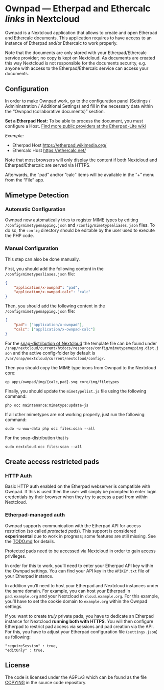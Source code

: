 # Ownpad — Etherpad and Ethercalc _links_ in Nextcloud

Ownpad is a Nextcloud application that allows to create and open
Etherpad and Ethercalc documents. This application requires to have
access to an instance of Etherpad and/or Ethercalc to work properly.

Note that the documents are only stored with your Etherpad/Ethercalc
service provider; no copy is kept on Nextcloud. As documents are
created this way Nextcloud is not responsible for the documents
security, e.g. anyone with access to the Etherpad/Ethercalc service
can access your documents.

## Configuration

In order to make Ownpad work, go to the configuration panel (Settings /
Admininstration / Additional Settings) and fill in the necessary data
within the “Ownpad (collaborative documents)” section.

**Set a Etherpad Host:**
To be able to process the document, you must configure a Host. [Find more public providers at the Etherpad-Lite wiki](https://github.com/ether/etherpad-lite/wiki/Sites-that-run-Etherpad-Lite)

*Example:*
* Etherpad Host   https://etherpad.wikimedia.org/
* Ethercalc Host  https://ethercalc.net/

Note that most browsers will only display the content if both Nextcloud and Etherpad/Ethercalc are served via HTTPS.

Afterwards, the “pad” and/or “calc” items will be available in the “+”
menu from the “File” app.

## Mimetype Detection

### Automatic Configuration

Ownpad now automatically tries to register MIME types by editing
`/config/mimetypemapping.json` and `/config/mimetypealiases.json`
files. To do so, the `config` directory should be editable by the user
used to execute the PHP code.

### Manual Configuration

This step can also be done manually.

First, you should add the following content in the `/config/mimetypealiases.json` file:

```json
{
    "application/x-ownpad": "pad",
    "application/x-ownpad-calc": "calc"
}
```

Then, you should add the following content in the `/config/mimetypemapping.json` file:

```json
{
    "pad": ["application/x-ownpad"],
    "calc": ["application/x-ownpad-calc"]
}
```

For the [snap-distribution of Nextcloud](https://github.com/nextcloud/nextcloud-snap) the template file can be found under `/snap/nextcloud/current/htdocs/resources/config/mimetypemapping.dist.json` and the active config-folder by default is `/var/snap/nextcloud/current/nextcloud/config/`.

Then you should copy the MIME type icons from Ownpad to the Nextcloud core:

```
cp apps/ownpad/img/{calc,pad}.svg core/img/filetypes
```

Finally, you should update the `mimetypelist.js` file using the following command:

```
php occ maintenance:mimetype:update-js
```

If all other mimetypes are not working properly, just run the
following command:

    sudo -u www-data php occ files:scan --all

For the snap-distribution that is

    sudo nextcloud.occ files:scan --all

## Create access restricted pads

### HTTP Auth

Basic HTTP auth enabled on the Etherpad webserver is compatible with
Ownpad. If this is used then the user will simply be prompted to enter
login credentials by their browser when they try to access a pad from
within Nextcloud.

### Etherpad-managed auth

Ownpad supports communication with the Etherpad API for access
restriction (so called *protected pads*). This support is considered
**experimental** due to work in progress; some features are still
missing. See the [TODO.md](TODO.md) for details.

Protected pads need to be accessed via Nextcloud in order to gain access
privileges.

In order for this to work, you’ll need to enter your Etherpad API key
within the Ownpad settings. You can find your API key in the
`APIKEY.txt` file of your Etherpad instance.

In addition you’ll need to host your Etherpad and Nextcloud instances
under the same domain. For example, you can host your Etherpad in
`pad.example.org` and your Nextcloud in `cloud.example.org`. For this
example, you’ll have to set the cookie domain to `example.org` within
the Ownpad settings.

If you want to create *truly* private pads, you have to dedicate an
Etherpad instance for Nextcloud **running both with HTTPS**. You will then configure Etherpad to
restrict pad access via sessions and pad creation via the API.
For this, you have to adjust your Etherpad configuration file
(`settings.json`) as following:

    "requireSession" : true,
    "editOnly" : true,

## License

The code is licensed under the AGPLv3 which can be found as the file [COPYING](COPYING) in the source code repository.
